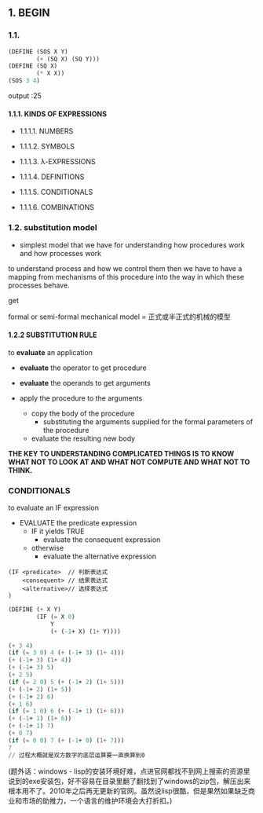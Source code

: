 

## 1. BEGIN

### 1.1. 

```lisp
(DEFINE (SOS X Y)
        (+ (SQ X) (SQ Y)))
(DEFINE (SQ X)
        (* X X))
(SOS 3 4)  
```

output :25

#### 1.1.1. KINDS OF EXPRESSIONS

* 1.1.1.1. NUMBERS

* 1.1.1.2. SYMBOLS

* 1.1.1.3. λ-EXPRESSIONS

* 1.1.1.4. DEFINITIONS

* 1.1.1.5. CONDITIONALS

* 1.1.1.6. COMBINATIONS

### 1.2. substitution model 

* simplest model that we have for understanding how procedures work and how processes work

to understand process and how we control them then we have to have a mapping from mechanisms of this procedure into the way in which these processes behave.

get

formal or semi-formal mechanical model  = 正式或半正式的机械的模型

#### 1.2.2 SUBSTITUTION RULE

to **evaluate** an application

* **evaluate** the operator to get procedure

* **evaluate** the operands to get arguments

* apply the procedure to the arguments
  * copy the body of the procedure
    * substituting the arguments supplied for the formal parameters of the procedure
  * evaluate the resulting new body

**THE KEY TO UNDERSTANDING COMPLICATED THINGS IS TO KNOW WHAT NOT TO LOOK AT AND WHAT NOT COMPUTE AND WHAT NOT TO THINK.**



### CONDITIONALS

to evaluate an IF expression 

 * EVALUATE the predicate expression
     * IF it yields TRUE
       	* evaluate the consequent expression
    * otherwise
       * evaluate the alternative expression

```
(IF <predicate>  // 判断表达式 
	<consequent> // 结果表达式
	<alternative>// 选择表达式
)
```

```lisp
(DEFINE (+ X Y)
        (IF (= X 0)
            Y
            (+ (-1+ X) (1+ Y))))
```

```lisp
(+ 3 4)
(if (= 3 0) 4 (+ (-1+ 3) (1+ 4)))
(+ (-1+ 3) (1+ 4))
(+ (-1+ 3) 5)
(+ 2 5)
(if (= 2 0) 5 (+ (-1+ 2) (1+ 5)))
(+ (-1+ 2) (1+ 5))
(+ (-1+ 2) 6)
(+ 1 6)
(if (= 1 0) 6 (+ (-1+ 1) (1+ 6)))
(+ (-1+ 1) (1+ 6))
(+ (-1+ 1) 7)
(+ 0 7)
(if (= 0 0) 7 (+ (-1+ 0) (1+ 7)))
7
// 过程大概就是双方数字的底层运算要一直换算到0
```



(题外话：windows - lisp的安装环境好难，点进官网都找不到网上搜索的资源里说到的exe安装包，好不容易在目录里翻了翻找到了windows的zip包，解压出来根本用不了。2010年之后再无更新的官网。虽然说lisp很酷，但是果然如果缺乏商业和市场的助推力，一个语言的维护环境会大打折扣。)













